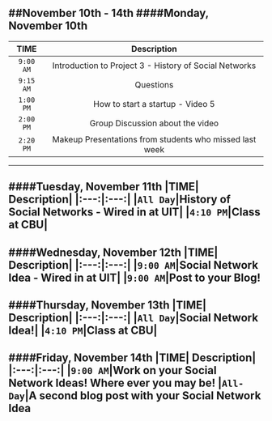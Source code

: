 ##November 10th - 14th
####Monday, November 10th
---
|TIME| Description|
|:---:|:---:|
|`9:00 AM`|Introduction to Project 3 - History of Social Networks|
|`9:15 AM`|Questions|
|`1:00 PM`|How to start a startup - Video 5|
|`2:00 PM`|Group Discussion about the video|
|`2:20 PM`| Makeup Presentations from students who missed last week|
---
####Tuesday, November 11th
|TIME| Description|
|:---:|:---:|
|`All Day`|History of Social Networks - Wired in at UIT|
|`4:10 PM`|Class at CBU|
---
####Wednesday, November 12th
|TIME| Description|
|:---:|:---:|
|`9:00 AM`|Social Network Idea - Wired in at UIT|
|`9:00 AM`|Post to your Blog!
---
####Thursday, November 13th
|TIME| Description|
|:---:|:---:|
|`All Day`|Social Network Idea!|
|`4:10 PM`|Class at CBU|
---
####Friday, November 14th
|TIME| Description|
|:---:|:---:|
|`9:00 AM`|Work on your Social Network Ideas! Where ever you may be!
|`All-Day`|A second blog post with your Social Network Idea
---
